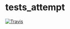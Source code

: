 # tests_attempt

[![Travis][build-badge]][build]

[build-badge]: https://img.shields.io/travis/Ksenia-Evin/tests_attempt/master.png?style=flat-square

[build]: https://travis-ci.org/Ksenia-Evin/tests_attempt
